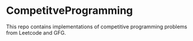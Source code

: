 # CompetitveProgramming

This repo contains implementations of competitive programming problems from Leetcode and GFG.

